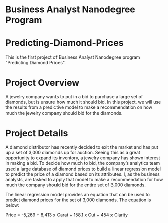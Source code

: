 # Business Analyst Nanodegree Program

# Predicting-Diamond-Prices

This is the first project of Business Analyst Nanodegree program "Predicting Diamond Prices". 

# Project Overview 

A jewelry company wants to put in a bid to purchase a large set of diamonds, but is unsure how much it should bid. In this project, we will use the results from a predictive model to make a recommendation on how much the jewelry company should bid for the diamonds.

# Project Details
A diamond distributor has recently decided to exit the market and has put up a set of 3,000 diamonds up for auction. Seeing this as a great opportunity to expand its inventory, a jewelry company has shown interest in making a bid. To decide how much to bid, the company’s analytics team used a large database of diamond prices to build a linear regression model to predict the price of a diamond based on its attributes. I, as the business analysts, are tasked to apply that model to make a recommendation for how much the company should bid for the entire set of 3,000 diamonds.

The linear regression model provides an equation that can be used to predict diamond prices for the set of 3,000 diamonds. The equation is below:

Price = -5,269 + 8,413 x Carat + 158.1 x Cut + 454 x Clarity
